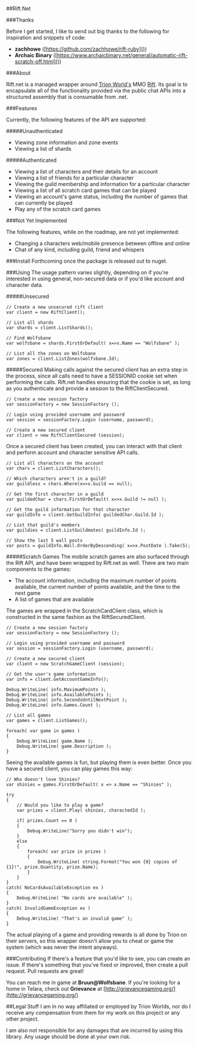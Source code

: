 ##Rift.Net

###Thanks

Before I get started, I like to send out big thanks to the following for inspiration and snippets of code:

* **zachhowe** ([https://github.com/zachhowe/rift-ruby]())
* **Archaic Binary** ([https://www.archaicbinary.net/general/automatic-rift-scratch-off.html]())

###About

Rift.net is a managed wrapper around [Trion World's](http://www.trionworlds.com) MMO [Rift](http://www.riftgame.com).  Its goal is to encapsulate all of the functionality provided via the public chat APIs into a structured assembly that is consumable from .net.

###Features

Currently, the following features of the API are supported:

#####Unauthenticated
* Viewing zone information and zone events
* Viewing a list of shards

#####Authenticated
* Viewing a list of characters and their details for an account
* Viewing a list of friends for a particular character
* Viewing the guild membership and information for a particular character
* Viewing a list of all scratch card games that can be played
* Viewing an account's game status, including the number of games that can currently be played
* Play any of the scratch card games

###Not Yet Implemented

The following features, while on the roadmap, are not yet implemented:

* Changing a characters web/mobile presence between offline and online
* Chat of any kind, including guild, friend and whispers

###Install
Forthcoming once the package is released out to nuget.

###Using
The usage pattern varies slightly, depending on if you're interested in using general, non-secured data or if you'd like account and character data.

#####Unsecured

	// Create a new unsecured rift client
	var client = new RiftClient();
	
	// List all shards
	var shards = client.ListShards();
	
	// Find Wolfsbane
	var wolfsbane = shards.FirstOrDefault( x=>x.Name == "Wolfsbane" );
	
	// List all the zones on Wolfsbane
	var zones = client.ListZones(wolfsbane.Id);

#####Secured
Making calls against the secured client has an extra step in the process, since all calls need to have a SESSIONID cookie set when performing the calls.  Rift.net handles ensuring that the cookie is set, as long as you authenticate and provide a session to the RiftClientSecured.

	// Create a new session factory
	var sessionFactory = new SessionFactory ();

	// Login using provided username and password
	var session = sessionFactory.Login (username, password);
	
	// Create a new secured client 
	var client = new RiftClientSecured (session);

Once a secured client has been created, you can interact with that client and perform account and character sensitive API calls.

	// List all characters on the account
	var chars = client.ListCharacters();
	
	// Which characters aren't in a guild?
	var guildless = chars.Where(x=>x.Guild == null);
	
	// Get the first character in a guild
	var guildedChar = chars.FirstOrDefault( x=>x.Guild != null );
	
	// Get the guild information for that character
	var guildInfo = client.GetGuildInfo( guildedChar.Guild.Id );
	
	// List that guild's members
	var guildies = client.ListGuildmates( guildInfo.Id );
	
	// Show the last 5 wall posts
	var posts = guildInfo.Wall.OrderByDescending( x=>x.PostDate ).Take(5);

#####Scratch Games
The mobile scratch games are also surfaced through the Rift API, and have been wrapped by Rift.net as well.  There are two main components to the games:

* The account information, including the maximum number of points available, the current number of points available, and the time to the next game
* A list of games that are available

The games are wrapped in the ScratchCardClient class, which is constructed in the same fashion as the RiftSecuredClient.
	
	// Create a new session factory
	var sessionFactory = new SessionFactory ();

	// Login using provided username and password
	var session = sessionFactory.Login (username, password);
	
	// Create a new secured client 
	var client = new ScratchGameClient (session);
	
	// Get the user's game information
	var info = client.GetAccountGameInfo();
	
	Debug.WriteLine( info.MaximumPoints );
	Debug.WriteLine( info.AvailablePoints );
	Debug.WriteLine( info.SecondsUntilNextPoint );
	Debug.WriteLine( info.Games.Count );
	
	// List all games
	var games = client.ListGames();
	
	foreach( var game in games ) 
	{
		Debug.WriteLine( game.Name );
		Debug.WriteLine( game.Description );
	}
	
Seeing the available games is fun, but playing them is even better.  Once you have a secured client, you can play games this way:

	// Who doesn't love Shinies?
	var shinies = games.FirstOrDefault( x => x.Name == "Shinies" );
	
	try
	{
		// Would you like to play a game?
		var prizes = client.Play( shinies, charactedId );
		
		if( prizes.Count == 0 ) 
		{
			Debug.WriteLine("Sorry you didn't win");
		}
		else
		{
			foreach( var prize in prizes )
			{
				Debug.WriteLine( string.Format("You won {0} copies of {1}!", prize.Quantity, prize.Name);
			}
		}
	}
	catch( NoCardsAvailableException ex )
	{
		Debug.WriteLine( "No cards are available" );
	}
	catch( InvalidGameException ex )
	{
		Debug.WriteLine( "That's an invalid game" );
	}
	
The actual playing of a game and providing rewards is all done by Trion on their servers, so this wrapper doesn't allow you to cheat or game the system (which was never the intent anyways).

###Contributing
If there's a feature that you'd like to see, you can create an issue.  If there's something that you've fixed or improved, then create a pull request.  Pull requests are great!

You can reach me in game at **Bruun@Wolfsbane**.  If you're looking for a home in Telara, check out **Grievance** at [http://grievancegaming.org/](http://grievancegaming.org/)

##Legal Stuff
I am in no way affiliated or employed by Trion Worlds, nor do I receive any compensation from them for my work on this project or any other project.

I am also not responsible for any damages that are incurred by using this library.  Any usage should be done at your own risk.